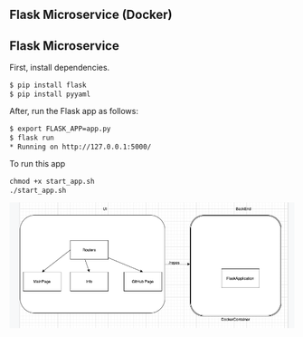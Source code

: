 ## Flask Microservice (Docker)

## Flask Microservice

First, install dependencies.

    $ pip install flask
    $ pip install pyyaml

After, run the Flask app as follows:

    $ export FLASK_APP=app.py
    $ flask run
    * Running on http://127.0.0.1:5000/




To run this app

    chmod +x start_app.sh
    ./start_app.sh

![architecture](../archDiagram.png)


